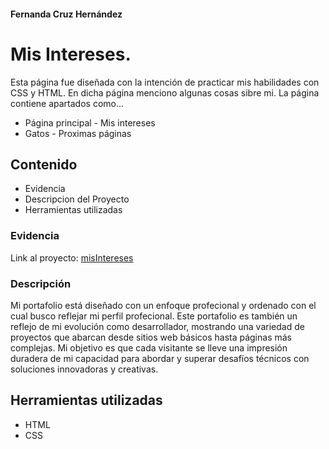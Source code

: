 #### Fernanda Cruz Hernández
# Mis Intereses.

<!--- Primero el objetivo: -->
Esta página fue diseñada con la intención de practicar mis habilidades con CSS y HTML. En dicha página menciono algunas cosas sibre mi.
La página contiene apartados como... 
- Página principal        - Mis intereses
- Gatos                   - Proximas páginas

<!---Indice: Objetivo, Evidencia o demostración (link a el proyecto ya en internet), Qué construimos, Tecnologías, Requisitos -->
## Contenido
+ Evidencia
+ Descripcion del Proyecto
+ Herramientas utilizadas

<!-- Evidencia, capturas de pantalla, el link al proyecto. -->
### Evidencia
Link al proyecto: [misIntereses](https://misintereses-fercruzh.netlify.app/)

<!-- Descripción del proyecto, cómo se contruyó. -->
### Descripción
Mi portafolio está diseñado con un enfoque profecional y ordenado con el cual busco reflejar mi perfil profecional. Este portafolio es también un reflejo de mi evolución como desarrollador, mostrando una variedad de proyectos que abarcan desde sitios web básicos hasta páginas más complejas. Mi objetivo es que cada visitante se lleve una impresión duradera de mi capacidad para abordar y superar desafíos técnicos con soluciones innovadoras y creativas.

<!--  Listan las herramientas: ej (HTML, CSS, JS, Bootstrap, Typewriter JS) -->
## Herramientas utilizadas
+ HTML
+ CSS

<!--  Pasos para instalar su proyecto y correrlo o puedes agregar los créditos del proyecto. -->
